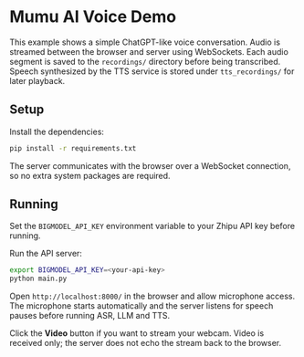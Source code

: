 # Mumu AI Voice Demo

This example shows a simple ChatGPT-like voice conversation. Audio is streamed
between the browser and server using WebSockets. Each audio segment is saved to the
`recordings/` directory before being transcribed. Speech synthesized by the TTS
service is stored under `tts_recordings/` for later playback.

## Setup

Install the dependencies:

```bash
pip install -r requirements.txt
```

The server communicates with the browser over a WebSocket connection, so no
extra system packages are required.

## Running

Set the `BIGMODEL_API_KEY` environment variable to your Zhipu API key before running.

Run the API server:

```bash
export BIGMODEL_API_KEY=<your-api-key>
python main.py
```

Open `http://localhost:8000/` in the browser and allow microphone access. The
microphone starts automatically and the server listens for speech pauses before
running ASR, LLM and TTS.

Click the **Video** button if you want to stream your webcam. Video is received
only; the server does not echo the stream back to the browser.
